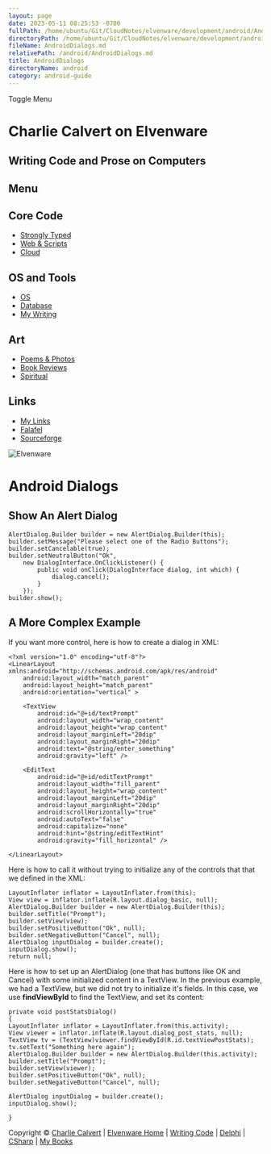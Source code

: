 ```yaml
---
layout: page
date: 2023-05-11 08:25:53 -0700
fullPath: /home/ubuntu/Git/CloudNotes/elvenware/development/android/AndroidDialogs.md
directoryPath: /home/ubuntu/Git/CloudNotes/elvenware/development/android
fileName: AndroidDialogs.md
relativePath: /android/AndroidDialogs.md
title: AndroidDialogs
directoryName: android
category: android-guide
---
```


Toggle Menu

Charlie Calvert on Elvenware
============================

Writing Code and Prose on Computers
-----------------------------------

Menu
----

Core Code
---------

-   [Strongly Typed](../index.html)
-   [Web & Scripts](../web/index.html)
-   [Cloud](../cloud/index.shtml)

OS and Tools
------------

-   [OS](../../os/index.html)
-   [Database](../database/index.html)
-   [My Writing](../../books/index.html)

Art
---

-   [Poems & Photos](../../Art/index.html)
-   [Book Reviews](../../books/reading/index.html)
-   [Spiritual](../../spirit/index.html)

Links
-----

-   [My Links](../../links.html)
-   [Falafel](http://www.falafel.com/)
-   [Sourceforge](http://sourceforge.net/projects/elvenware/)

![Elvenware](../../images/elvenwarelogo.png)

Android Dialogs
===============

Show An Alert Dialog
--------------------

~~~~ {.code}
AlertDialog.Builder builder = new AlertDialog.Builder(this);
builder.setMessage("Please select one of the Radio Buttons");
builder.setCancelable(true);
builder.setNeutralButton("Ok",
    new DialogInterface.OnClickListener() {
        public void onClick(DialogInterface dialog, int which) {
            dialog.cancel();
        }
    });
builder.show();     
~~~~

A More Complex Example
----------------------

If you want more control, here is how to create a dialog in XML:

~~~~ {.code}
<?xml version="1.0" encoding="utf-8"?>
<LinearLayout xmlns:android="http://schemas.android.com/apk/res/android"
    android:layout_width="match_parent"
    android:layout_height="match_parent"
    android:orientation="vertical" >

    <TextView
        android:id="@+id/textPrompt"
        android:layout_width="wrap_content"
        android:layout_height="wrap_content" 
        android:layout_marginLeft="20dip" 
        android:layout_marginRight="20dip" 
        android:text="@string/enter_something" 
        android:gravity="left" />

    <EditText
        android:id="@+id/editTextPrompt"
        android:layout_width="fill_parent"
        android:layout_height="wrap_content"
        android:layout_marginLeft="20dip" 
        android:layout_marginRight="20dip" 
        android:scrollHorizontally="true" 
        android:autoText="false"
        android:capitalize="none"
        android:hint="@string/editTextHint"
        android:gravity="fill_horizontal" />

</LinearLayout>
~~~~

Here is how to call it without trying to initialize any of the controls
that that we defined in the XML:

~~~~ {.code}
LayoutInflater inflator = LayoutInflater.from(this);
View view = inflator.inflate(R.layout.dialog_basic, null);
AlertDialog.Builder builder = new AlertDialog.Builder(this);
builder.setTitle("Prompt");
builder.setView(view);
builder.setPositiveButton("Ok", null);
builder.setNegativeButton("Cancel", null);
AlertDialog inputDialog = builder.create();
inputDialog.show();
return null;
~~~~

Here is how to set up an AlertDialog (one that has buttons like OK and
Cancel) with some initialized content in a TextView. In the previous
example, we had a TextView, but we did not try to initialize it's
fields. In this case, we use **findViewById** to find the TextView, and
set its content:

~~~~ {.code}
private void postStatsDialog()
{
LayoutInflater inflator = LayoutInflater.from(this.activity);
View viewer = inflator.inflate(R.layout.dialog_post_stats, null);
TextView tv = (TextView)viewer.findViewById(R.id.textViewPostStats);
tv.setText("Something here again");
AlertDialog.Builder builder = new AlertDialog.Builder(this.activity);
builder.setTitle("Prompt");
builder.setView(viewer);
builder.setPositiveButton("Ok", null);
builder.setNegativeButton("Cancel", null);

AlertDialog inputDialog = builder.create();
inputDialog.show();

}
~~~~

Copyright © [Charlie Calvert](../../index.html) | [Elvenware
Home](../../index.html) | [Writing Code](../index.html) |
[Delphi](../delphi/index.html) | [CSharp](../csharp/index.html) | [My
Books](../../books/index.html)
